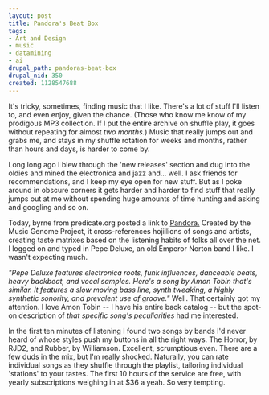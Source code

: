 ```yaml
--- 
layout: post
title: Pandora's Beat Box
tags: 
- Art and Design
- music
- datamining
- ai
drupal_path: pandoras-beat-box
drupal_nid: 350
created: 1128547688
---
```

It's tricky, sometimes, finding music that I like. There's a lot of stuff I'll listen to, and even enjoy, given the chance. (Those who know me know of my prodigous MP3 collection. If I put the entire archive on shuffle play, it goes without repeating for almost <i>two months.</i>) Music that really jumps out and grabs me, and stays in my shuffle rotation for weeks and months, rather than hours and days, is harder to come by.

Long long ago I blew through the 'new releases' section and dug into the oldies and mined the electronica and jazz and... well. I ask friends for recommendations, and I keep my eye open for new stuff. But as I poke around in obscure corners it gets harder and harder to find stuff that really jumps out at me without spending huge amounts of time hunting and asking and googling and so on.

Today, byrne from predicate.org posted a link to <a href="http://www.pandora.com/">Pandora.</a> Created by the Music Genome Project, it cross-references hojillions of songs and artists, creating taste matrixes based on the listening habits of folks all over the net. I logged on and typed in Pepe Deluxe, an old Emperor Norton band I like. I wasn't expecting much.

<i>"Pepe Deluxe features electronica roots, funk influences, danceable beats, heavy backbeat, and vocal samples. Here's a song by Amon Tobin that's similar. It features a slow moving bass line, synth tweaking, a highly synthetic sonority, and prevalent use of groove."</i> Well. That certainly got my attention. I love Amon Tobin -- I have his entire back catalog -- but the spot-on description of <i>that specific song's peculiarities</I> had me interested.

In the first ten minutes of listening I found two songs by bands I'd never heard of whose styles push my buttons in all the right ways. The Horror, by RJD2, and Rubber, by Williamson. Excellent, scrumptious even. There are a few duds in the mix, but I'm really shocked. Naturally, you can rate individual songs as they shuffle through the playlist, tailoring individual 'stations' to your tastes. The first 10 hours of the service are free, with yearly subscriptions weighing in at $36 a yeah. So very tempting.
